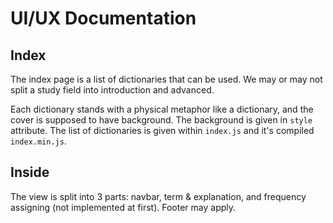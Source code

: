 # UI/UX Documentation

## Index

The index page is a list of dictionaries that can be used. We may or may not split a study field into introduction and advanced.

Each dictionary stands with a physical metaphor like a dictionary, and the cover is supposed to have background. The background is given in `style` attribute. The list of dictionaries is given within `index.js` and it's compiled `index.min.js`.

## Inside

The view is split into 3 parts: navbar, term & explanation, and frequency assigning (not implemented at first). Footer may apply.
